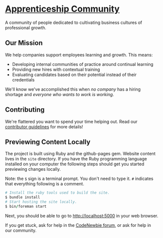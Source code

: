 # [Apprenticeship Community](http://apprenticeship.community)

A community of people dedicated to cultivating business cultures of professional
growth.

## Our Mission
We help companies support employees learning and growth. This means:
* Developing internal communities of practice around continual learning
* Providing new hires with contextual training
* Evaluating candidates based on their potential instead of their credentials

We'll know we've accomplished this when *no company* has a hiring shortage and
*everyone who wants to work is working*.

## Contributing
We're flattered you want to spend your time helping out. Read our [contributor
guidelines](CONTRIBUTING.md) for more details!

## Previewing Content Locally
The project is built using Ruby and the github-pages gem. Website content lives
in the `site` directory. If you have the Ruby programming language
installed on your computer the following steps should get you started
previewing changes locally.

Note: the `$` sign is a terminal prompt. You don't need to type it. `#`
indicates that everything following is a comment.
```ruby
# Install the ruby tools used to build the site.
$ bundle install
# Start hosting the site locally.
$ bin/foreman start
```
Next, you should be able to go to [http://localhost:5000](http://localhost:5000)
in your web browser.

If you get stuck, ask for help in the [CodeNewbie
forum](http://discourse.codenewbie.org), or ask for help in our community.
